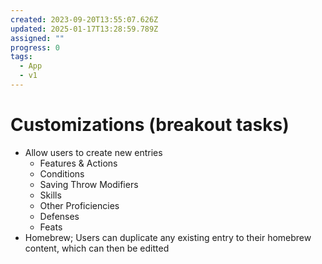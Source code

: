 ```yaml
---
created: 2023-09-20T13:55:07.626Z
updated: 2025-01-17T13:28:59.789Z
assigned: ""
progress: 0
tags:
  - App
  - v1
---
```


# Customizations (breakout tasks)

- Allow users to create new entries
	- Features & Actions
	- Conditions
	- Saving Throw Modifiers
	- Skills
	- Other Proficiencies
	- Defenses
	- Feats
- Homebrew; Users can duplicate any existing entry to their homebrew content, which can then be editted
